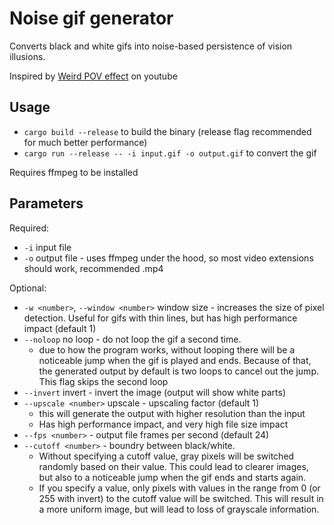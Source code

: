 # Noise gif generator

Converts black and white gifs into noise-based persistence of vision illusions.

Inspired by [Weird POV effect](https://www.youtube.com/watch?v=TdTMeNXCnTs) on youtube

## Usage

- `cargo build --release` to build the binary (release flag recommended for much better performance)
- `cargo run --release -- -i input.gif -o output.gif` to convert the gif

Requires ffmpeg to be installed

## Parameters

Required:

- `-i` input file
- `-o` output file - uses ffmpeg under the hood, so most video extensions should work, recommended .mp4

Optional:

- `-w <number>`, `--window <number>` window size - increases the size of pixel detection. Useful for gifs with thin lines, but has high performance impact (default 1)
- `--noloop` no loop - do not loop the gif a second time.
  - due to how the program works, without looping there will be a noticeable jump when the gif is played and ends. Because of that, the generated output by default is two loops to cancel out the jump. This flag skips the second loop
- `--invert` invert - invert the image (output will show white parts)
- `--upscale <number>` upscale - upscaling factor (default 1)
  - this will generate the output with higher resolution than the input
  - Has high performance impact, and very high file size impact
- `--fps <number>` - output file frames per second (default 24)
- `--cutoff <number>` - boundry between black/white.
  - Without specifying a cutoff value, gray pixels will be switched randomly based on their value. This could lead to clearer images, but also to a noticeable jump when the gif ends and starts again.
  - If you specify a value, only pixels with values in the range from 0 (or 255 with invert) to the cutoff value will be switched. This will result in a more uniform image, but will lead to loss of grayscale information.
